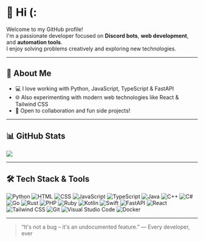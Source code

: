 # 👋 Hi (:

Welcome to my GitHub profile!  
I'm a passionate developer focused on **Discord bots**, **web development**, and **automation tools**.  
I enjoy solving problems creatively and exploring new technologies.

---

## 🚀 About Me

- 💻 I love working with Python, JavaScript, TypeScript & FastAPI  
- 🌐 Also experimenting with modern web technologies like React & Tailwind CSS  
- 🤝 Open to collaboration and fun side projects!

---

## 📊 GitHub Stats

![](https://github-readme-stats.vercel.app/api?username=pommesfritz404&show_icons=true&theme=highcontrast)

---

## 🛠️ Tech Stack & Tools

![Python](https://img.shields.io/badge/-Python-333?style=flat-square&logo=python)
![HTML](https://img.shields.io/badge/-HTML-333?style=flat-square&logo=html5)
![CSS](https://img.shields.io/badge/-CSS-333?style=flat-square&logo=css3)
![JavaScript](https://img.shields.io/badge/-JavaScript-333?style=flat-square&logo=javascript)
![TypeScript](https://img.shields.io/badge/-TypeScript-333?style=flat-square&logo=typescript)
![Java](https://img.shields.io/badge/-Java-333?style=flat-square&logo=java)
![C++](https://img.shields.io/badge/-C++-333?style=flat-square&logo=c%2B%2B)
![C#](https://img.shields.io/badge/-C%23-333?style=flat-square&logo=c-sharp)
![Go](https://img.shields.io/badge/-Go-333?style=flat-square&logo=go)
![Rust](https://img.shields.io/badge/-Rust-333?style=flat-square&logo=rust)
![PHP](https://img.shields.io/badge/-PHP-333?style=flat-square&logo=php)
![Ruby](https://img.shields.io/badge/-Ruby-333?style=flat-square&logo=ruby)
![Kotlin](https://img.shields.io/badge/-Kotlin-333?style=flat-square&logo=kotlin)
![Swift](https://img.shields.io/badge/-Swift-333?style=flat-square&logo=swift)
![FastAPI](https://img.shields.io/badge/-FastAPI-333?style=flat-square&logo=fastapi)
![React](https://img.shields.io/badge/-React-333?style=flat-square&logo=react)
![Tailwind CSS](https://img.shields.io/badge/-Tailwind-333?style=flat-square&logo=tailwind-css)
![Git](https://img.shields.io/badge/-Git-333?style=flat-square&logo=git)
![Visual Studio Code](https://img.shields.io/badge/-VSCode-333?style=flat-square&logo=visual-studio-code)
![Docker](https://img.shields.io/badge/-Docker-333?style=flat-square&logo=docker)


---

> “It's not a bug – it's an undocumented feature.”
— Every developer, ever
